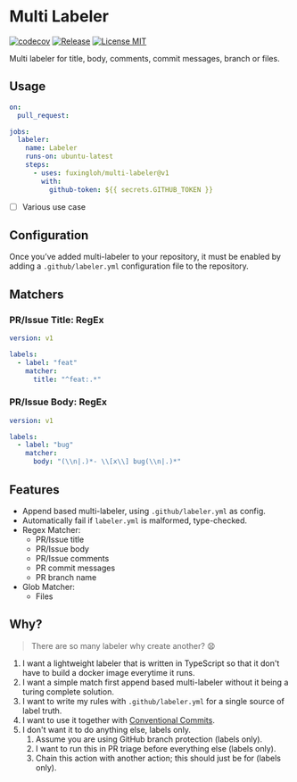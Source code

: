 # Multi Labeler

[![codecov](https://codecov.io/gh/fuxingloh/multi-labeler/branch/main/graph/badge.svg?token=SOWIV1VVM1)](https://codecov.io/gh/fuxingloh/multi-labeler)
[![Release](https://img.shields.io/github/v/release/fuxingloh/mutli-labeler)](https://github.com/fuxingloh/multi-labeler/releases)
[![License MIT](https://img.shields.io/github/license/fuxingloh/vue-horizontal)](https://github.com/fuxingloh/vue-horizontal/blob/main/LICENSE)

Multi labeler for title, body, comments, commit messages, branch or files.

## Usage

```yml
on:
  pull_request:

jobs:
  labeler:
    name: Labeler
    runs-on: ubuntu-latest
    steps:
      - uses: fuxingloh/multi-labeler@v1
        with:
          github-token: ${{ secrets.GITHUB_TOKEN }}

```

- [ ] Various use case 

## Configuration

Once you’ve added multi-labeler to your repository, it must be enabled by adding a `.github/labeler.yml` configuration
file to the repository.

## Matchers

### PR/Issue Title: RegEx

```yml
version: v1

labels:
  - label: "feat"
    matcher:
      title: "^feat:.*"
```

### PR/Issue Body: RegEx

```yml
version: v1

labels:
  - label: "bug"
    matcher:
      body: "(\\n|.)*- \\[x\\] bug(\\n|.)*"
```

## Features

- Append based multi-labeler, using `.github/labeler.yml` as config.
- Automatically fail if `labeler.yml` is malformed, type-checked.
- Regex Matcher:
  - PR/Issue title
  - PR/Issue body
  - PR/Issue comments
  - PR commit messages
  - PR branch name
- Glob Matcher:
  - Files

## Why?

> There are so many labeler why create another? 😧

1. I want a lightweight labeler that is written in TypeScript so that it don't have to build a docker image everytime it
   runs.
2. I want a simple match first append based multi-labeler without it being a turing complete solution.
3. I want to write my rules with `.github/labeler.yml` for a single source of label truth.
4. I want to use it together with [Conventional Commits](https://www.conventionalcommits.org/en/v1.0.0/).
5. I don't want it to do anything else, labels only.
    1. Assume you are using GitHub branch protection (labels only).
    2. I want to run this in PR triage before everything else (labels only).
    3. Chain this action with another action; this should just be for (labels only). 
